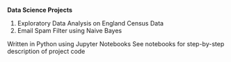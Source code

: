 **Data Science Projects**

1. Exploratory Data Analysis on England Census Data
2. Email Spam Filter using Naive Bayes

Written in Python using Jupyter Notebooks
See notebooks for step-by-step description of project code
